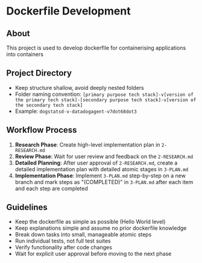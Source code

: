 # Dockerfile Development

## About
This project is used to develop dockerfile for containerising applications into containers

## Project Directory
- Keep structure shallow, avoid deeply nested folders
- Folder naming convention: `[primary purpose tech stack]-v[version of the primary tech stack]-[secondary purpose tech stack]-v[version of the secondary tech stack]`
- Example: `dogstatsd-v-datadogagent-v7dot68dot3`

## Workflow Process
1. **Research Phase**: Create high-level implementation plan in `2-RESEARCH.md`
2. **Review Phase**: Wait for user review and feedback on the `2-RESEARCH.md`
3. **Detailed Planning**: After user approval of `2-RESEARCH.md`, create a detailed implementation plan with detailed atomic stages in `3-PLAN.md`
4. **Implementation Phase**: Implement `3-PLAN.md` step-by-step on a new branch and mark steps as "(COMPLETED)" in `3-PLAN.md` after each item and each step are completed

## Guidelines
- Keep the dockerfile as simple as possible (Hello World level)
- Keep explanations simple and assume no prior dockerfile knowledge
- Break down tasks into small, manageable atomic steps
- Run individual tests, not full test suites
- Verify functionality after code changes
- Wait for explicit user approval before moving to the next phase